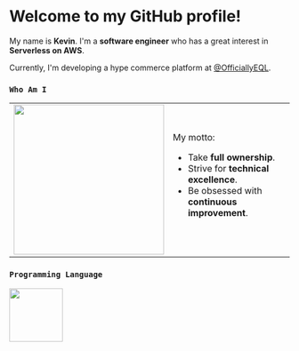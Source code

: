 # Welcome to my GitHub profile!

My name is **Kevin**. I'm a **software engineer** who has a great interest in **Serverless on AWS**.

Currently, I'm developing a hype commerce platform at [@OfficiallyEQL](https://eql.xyz/).

### `Who Am I`
<table align="center">
	<td>
		<img src="https://user-images.githubusercontent.com/43775190/129565174-fddaf369-5e6a-4ef6-b96d-c2939b981d93.gif" width="270px" />
	</td>
	<td>
		My motto:
		<ul>
			<li>Take <strong>full ownership</strong>.
			</li>
			<li>Strive for <strong>technical excellence</strong>.
			</li>
			<li>Be obsessed with <strong>continuous improvement</strong>.
			</li>
		</ul>
	</td>
</table>

### `Programming Language`
<img src="https://user-images.githubusercontent.com/43775190/160529904-8e728bfe-e10b-4771-bfc1-c151dc1dc253.png" height="96">
